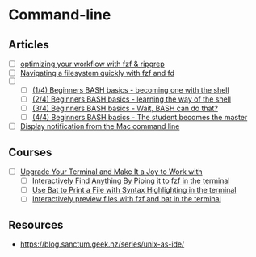 # Command-line

## Articles

- [ ] [optimizing your workflow with fzf & ripgrep](https://dev.to/hayden/optimizing-your-workflow-with-fzf-ripgrep-2eai)
- [ ] [Navigating a filesystem quickly with fzf and fd](https://mike.place/2017/fzf-fd/)
- [ ] []()
  - [ ] [(1/4) Beginners BASH basics - becoming one with the shell](https://dev.to/hayden/1-4-beginners-bash-basics-becoming-one-with-the-shell-mpk)
  - [ ] [(2/4) Beginners BASH basics - learning the way of the shell](https://dev.to/hayden/2-4-beginners-bash-basics-learning-the-way-of-the-shell-3f7b)
  - [ ] [(3/4) Beginners BASH basics - Wait, BASH can do that?](https://dev.to/hayden/3-4-beginners-bash-basics-wait-bash-can-do-that-4oh9/)
  - [ ] [(4/4) Beginners BASH basics - The student becomes the master](https://dev.to/hayden/4-4-beginners-bash-basics-the-student-becomes-the-master-3h4m)
- [ ] [Display notification from the Mac command line](https://code-maven.com/display-notification-from-the-mac-command-line)

## Courses

- [ ] [Upgrade Your Terminal and Make It a Joy to Work with](https://egghead.io/courses/upgrade-your-terminal-and-make-it-a-joy-to-work-with-13f1)
  - [ ] [Interactively Find Anything By Piping it to fzf in the
      terminal](https://egghead.io/lessons/bash-interactively-find-anything-by-piping-it-to-fzf-in-the-terminal)
  - [ ] [Use Bat to Print a File with Syntax Highlighting in the
      terminal](https://egghead.io/lessons/egghead-use-bat-to-print-a-file-with-syntax-highlighting-in-the-terminal)
  - [ ] [Interactively preview files with fzf and bat in the terminal](https://egghead.io/lessons/egghead-interactively-preview-files-with-fzf-and-bat-in-the-terminal)

## Resources

- https://blog.sanctum.geek.nz/series/unix-as-ide/
